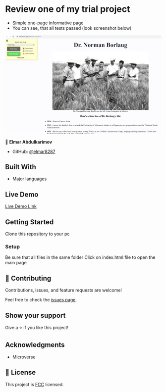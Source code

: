 # Review one of my trial project

- Simple one-page informative page
- You can see, that all tests passed (look screenshot below)

![screenshot](./screen_shot.PNG)

👤 **Elmar Abdulkarimov**

- GitHub: [@elmar8287](https://github.com/elmar8287)

## Built With

- Major languages

## Live Demo

[Live Demo Link](https://elmar8287.github.io/trial-project/)

## Getting Started

Clone this repository to your pc

### Setup

Be sure that all files in the same folder
Click on index.html file to open the main page

## 🤝 Contributing

Contributions, issues, and feature requests are welcome!

Feel free to check the [issues page](../../issues/).

## Show your support

Give a ⭐️ if you like this project!

## Acknowledgments

- Microverse

## 📝 License

This project is [FCC](./license.txt) licensed.
